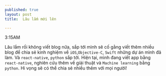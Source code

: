 ```yaml
---
published: true
layout: post
title:  Lâu lắm mới lên

---
```

3:15AM

Lâu lắm rồi không viết blog nữa, sắp tới mình sẽ cố gằng viết thêm nhiều blog để chia sẻ kinh nghiệm 
về `iOS`,`Objective-C`, `Swift` những dự án mình đã làm. Và `react-native`, `python` sắp tới. 
Hiện tại, mình đang viết app bằng `react-native`, nghiên cứu thêm về giải thuật và `Machine learning` bằng `python`.
Hi vọng sẽ có thể chia sẻ nhiều thêm với mọi người!

